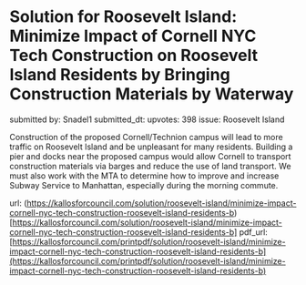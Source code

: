 # Solution for Roosevelt Island: Minimize Impact of Cornell NYC Tech Construction on Roosevelt Island Residents by Bringing Construction Materials by Waterway #

submitted by: Snadel1
submitted_dt: 
upvotes: 398
issue: Roosevelt Island

Construction of the proposed Cornell/Technion campus will lead to more traffic on Roosevelt Island and be unpleasant for many residents. Building a pier and docks near the proposed campus would allow Cornell to transport construction materials via barges and reduce the use of land transport. We must also work with the MTA to determine how to improve and increase Subway Service to Manhattan, especially during the morning commute.

url: (https://kallosforcouncil.com/solution/roosevelt-island/minimize-impact-cornell-nyc-tech-construction-roosevelt-island-residents-b)[https://kallosforcouncil.com/solution/roosevelt-island/minimize-impact-cornell-nyc-tech-construction-roosevelt-island-residents-b]
pdf_url: [https://kallosforcouncil.com/printpdf/solution/roosevelt-island/minimize-impact-cornell-nyc-tech-construction-roosevelt-island-residents-b](https://kallosforcouncil.com/printpdf/solution/roosevelt-island/minimize-impact-cornell-nyc-tech-construction-roosevelt-island-residents-b)